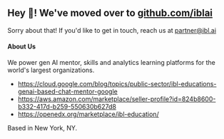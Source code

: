 ## Hey 👋! We've moved over to [github.com/iblai](https://github.com/iblai)

Sorry about that! If you'd like to get in touch, reach us at partner@ibl.ai

#### About Us

We power gen AI mentor, skills and analytics learning platforms for the world's largest organizations.

* https://cloud.google.com/blog/topics/public-sector/ibl-educations-genai-based-chat-mentor-google
* https://aws.amazon.com/marketplace/seller-profile?id=824b8600-b332-417d-b259-550630b627d8
* https://openedx.org/marketplace/ibl-education/

Based in New York, NY.
